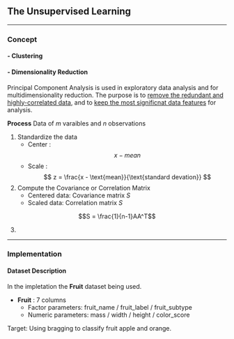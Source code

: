## The Unsupervised Learning

---
### **Concept**
#### - Clustering

#### - Dimensionality Reduction
Principal Component Analysis is used in exploratory data analysis and for multidimensionality reduction. The purpose is to <ins>remove the redundant and highly-correlated data</ins>, and to <ins>keep the most significnat data features</ins> for analysis.

**Process**
Data of $m$ varaibles and $n$ observations
1. Standardize the data 
    * Center :$$ x-mean $$
    * Scale :$$ z = \frac{x - \text{mean}}{\text{standard devation}} $$
2. Compute the Covariance or Correlation Matrix
    * Centered data: Covariance matrix $S$
    * Scaled data: Correlation matrix $S$
```math
S = \frac{1}{n-1}AA^T
```
3. 
---
### **Implementation**

#### **Dataset Description**
In the impletation the **Fruit** dataset being used.
- **Fruit** : 7 columns 
    - Factor parameters: fruit_name / fruit_label / fruit_subtype
    - Numeric parameters: mass / width / height / color_score

Target: Using bragging to classify fruit apple and orange. 